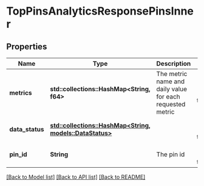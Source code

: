 # TopPinsAnalyticsResponsePinsInner

## Properties
Name | Type | Description | Notes
------------ | ------------- | ------------- | -------------
**metrics** | **std::collections::HashMap<String, f64>** | The metric name and daily value for each requested metric | [optional] [default to None]
**data_status** | [**std::collections::HashMap<String, models::DataStatus>**](DataStatus.md) |  | [optional] [default to None]
**pin_id** | **String** | The pin id | [optional] [default to None]

[[Back to Model list]](../README.md#documentation-for-models) [[Back to API list]](../README.md#documentation-for-api-endpoints) [[Back to README]](../README.md)


